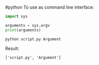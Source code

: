 #python 
To use as command line interface:
```python
import sys

arguments = sys.argv
print(arguments)

```

```
python script.py Argument
```
Result:
```
['script.py', 'Argument']
```